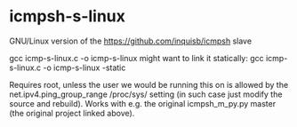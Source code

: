 # icmpsh-s-linux
GNU/Linux version of the https://github.com/inquisb/icmpsh slave

gcc icmp-s-linux.c -o icmp-s-linux 
might want to link it statically:
gcc icmp-s-linux.c -o icmp-s-linux -static

Requires root, unless the user we would be running this on is allowed by the net.ipv4.ping_group_range /proc/sys/ setting (in such case just modify the source and rebuild). Works with e.g. the original icmpsh_m_py.py master (the original project linked above).

